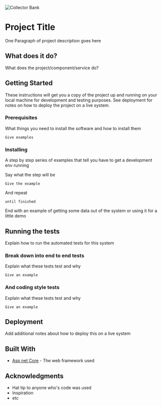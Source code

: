 ![Collector Bank](https://res.cloudinary.com/dm1881/image/upload/a_ignore,c_lpad,w_980/v1481702356/703e01bb-8da0-4b88-8b96-43753ebc0e57.jpg)

# Project Title

One Paragraph of project description goes here

## What does it do?

What does the project/component/service do?

## Getting Started

These instructions will get you a copy of the project up and running on your local machine for development and testing purposes. See deployment for notes on how to deploy the project on a live system.

### Prerequisites

What things you need to install the software and how to install them

```
Give examples
```

### Installing

A step by step series of examples that tell you have to get a development env running

Say what the step will be

```
Give the example
```

And repeat

```
until finished
```

End with an example of getting some data out of the system or using it for a little demo

## Running the tests

Explain how to run the automated tests for this system

### Break down into end to end tests

Explain what these tests test and why

```
Give an example
```

### And coding style tests

Explain what these tests test and why

```
Give an example
```

## Deployment

Add additional notes about how to deploy this on a live system

## Built With

* [Asp net Core](https://docs.microsoft.com/en-us/aspnet/core/) - The web framework used

## Acknowledgments

* Hat tip to anyone who's code was used
* Inspiration
* etc
